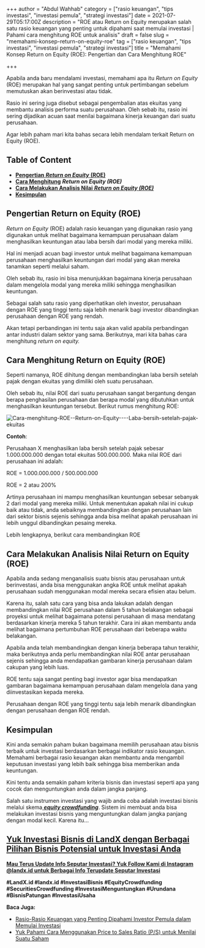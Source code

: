 +++
author = "Abdul Wahhab"
category = ["rasio keuangan", "tips investasi", "investasi pemula", "strategi investasi"]
date = 2021-07-29T05:17:00Z
description = "ROE atau Return on Equity merupakan salah satu rasio keuangan yang penting untuk dipahami saat memulai investasi | Pahami cara menghitung ROE untuk analisis"
draft = false
slug = "memahami-konsep-return-on-equity-roe"
tag = ["rasio keuangan", "tips investasi", "investasi pemula", "strategi investasi"]
title = "Memahami Konsep Return on Equity (ROE): Pengertian dan Cara Menghitung ROE"

+++


Apabila anda baru mendalami investasi, memahami apa itu _Return on Equity_ (ROE) merupakan hal yang sangat penting untuk pertimbangan sebelum memutuskan akan berinvestasi atau tidak.

Rasio ini sering juga disebut sebagai pengembalian atas ekuitas yang membantu analisis performa suatu perusahaan. Oleh sebab itu, rasio ini sering dijadikan acuan saat menilai bagaimana kinerja keuangan dari suatu perusahaan.

Agar lebih paham mari kita bahas secara lebih mendalam terkait Return on Equity (ROE).

## Table of Content

* [**Pengertian** _**Return on Equity**_ **(ROE)**](#pengertian-return-on-equity-roe)
* [**Cara Menghitung**](#cara-menghitung-return-on-equity-roe) _**Return on Equity (ROE)**_
* [**Cara Melakukan Analisis Nilai** _**Return on Equity (ROE)**_](#cara-melakukan-analisis-nilai-return-on-equity-roe)
* **[Kesimpulan](#kesimpulan)**

## Pengertian Return on Equity (ROE)

_Return on Equity_ (ROE) adalah rasio keuangan yang digunakan rasio yang digunakan untuk melihat bagaimana kemampuan perusahaan dalam menghasilkan keuntungan atau laba bersih dari modal yang mereka miliki.

Hal ini menjadi acuan bagi investor untuk melihat bagaimana kemampuan perusahaan menghasilkan keuntungan dari modal yang akan mereka tanamkan seperti melalui saham.

Oleh sebab itu, rasio ini bisa menunjukkan bagaimana kinerja perusahaan dalam mengelola modal yang mereka miliki sehingga menghasilkan keuntungan.

Sebagai salah satu rasio yang diperhatikan oleh investor, perusahaan dengan ROE yang tinggi tentu saja lebih menarik bagi investor dibandingkan perusahaan dengan ROE yang rendah.

Akan tetapi perbandingan ini tentu saja akan valid apabila perbandingan antar industri dalam sektor yang sama. Berikutnya, mari kita bahas cara menghitung _return on equity._

## Cara Menghitung Return on Equity (ROE)

Seperti namanya, ROE dihitung dengan membandingkan laba bersih setelah pajak dengan ekuitas yang dimiliki oleh suatu perusahaan.

Oleh sebab itu, nilai ROE dari suatu perusahaan sangat bergantung dengan berapa penghasilan perusahaan dan berapa modal yang dibutuhkan untuk menghasilkan keuntungan tersebut. Berikut rumus menghitung ROE:

![Cara-menghitung-ROE--Return-on-Equity----Laba-bersih-setelah-pajak-ekuitas](https://accountgram-production.sfo2.cdn.digitaloceanspaces.com/landx_ghost/2021/09/Cara-menghitung-ROE--Return-on-Equity----Laba-bersih-setelah-pajak-ekuitas.png)

**Contoh**:

Perusahaan X menghasilkan laba bersih setelah pajak sebesar 1.000.000.000 dengan total ekuitas 500.000.000. Maka nilai ROE dari perusahaan ini adalah:

ROE = 1.000.000.000 / 500.000.000

ROE = 2 atau 200%

Artinya perusahaan ini mampu menghasilkan keuntungan sebesar sebanyak 2 dari modal yang mereka miliki. Untuk menentukan apakah nilai ini cukup baik atau tidak, anda sebaiknya membandingkan dengan perusahaan lain dari sektor bisnis sejenis sehingga anda bisa melihat apakah perusahaan ini lebih unggul dibandingkan pesaing mereka.

Lebih lengkapnya, berikut cara membandingkan ROE

## Cara Melakukan Analisis Nilai Return on Equity (ROE)

Apabila anda sedang menganalisis suatu bisnis atau perusahaan untuk berinvestasi, anda bisa menggunakan angka ROE untuk melihat apakah perusahaan sudah menggunakan modal mereka secara efisien atau belum.

Karena itu, salah satu cara yang bisa anda lakukan adalah dengan membandingkan nilai ROE perusahaan dalam 5 tahun belakangan sebagai proyeksi untuk melihat bagaimana potensi perusahaan di masa mendatang berdasarkan kinerja mereka 5 tahun terakhir. Cara ini akan membantu anda melihat bagaimana pertumbuhan ROE perusahaan dari beberapa waktu belakangan.

Apabila anda telah membandingkan dengan kinerja beberapa tahun terakhir, maka berikutnya anda perlu membandingkan nilai ROE antar perusahaan sejenis sehingga anda mendapatkan gambaran kinerja perusahaan dalam cakupan yang lebih luas.

ROE tentu saja sangat penting bagi investor agar bisa mendapatkan gambaran bagaimana kemampuan perusahaan dalam mengelola dana yang diinvestasikan kepada mereka.

Perusahaan dengan ROE yang tinggi tentu saja lebih menarik dibandingkan dengan perusahaan dengan ROE rendah.

## Kesimpulan

Kini anda semakin paham bukan bagaimana memilih perusahaan atau bisnis terbaik untuk investasi berdasarkan berbagai indikator rasio keuangan. Memahami berbagai rasio keuangan akan membantu anda mengambil keputusan investasi yang lebih baik sehingga bisa memberikan anda keuntungan.

Kini tentu anda semakin paham kriteria bisnis dan investasi seperti apa yang cocok dan menguntungkan anda dalam jangka panjang.

Salah satu instrumen investasi yang wajib anda coba adalah investasi bisnis melalui skema[ _**equity crowdfunding**_](https://landx.id/). Sistem ini membuat anda bisa melakukan investasi bisnis yang menguntungkan dalam jangka panjang dengan modal kecil. Karena itu…

## [**Yuk Investasi Bisnis di LandX dengan Berbagai Pilihan Bisnis Potensial untuk Investasi Anda**](https://landx.id/)

[**Mau Terus Update Info Seputar Investasi? Yuk Follow Kami di Instagram @landx.id untuk Berbagai Info Terupdate Seputar Investasi**](https://instagram.com/landx.id?utm_medium=copy_link)

**#LandX.id    #landx.id    #InvestasiBisnis     #EquityCrowdfunding   #SecuritiesCrowdfunding #InvestasiMenguntungkan    #Urundana     #BisnisPatungan    #InvestasiUsaha**

**Baca Juga:**

* [Rasio-Rasio Keuangan yang Penting Dipahami Investor Pemula dalam Memulai Investasi](https://landx.id/blog/rasio-rasio-keuangan-yang-penting-dalam-investasi/)
* [Yuk Pahami Cara Menggunakan Price to Sales Ratio (P/S) untuk Menilai Suatu Saham](https://landx.id/blog/price-to-sales-ratio-adalah/)

